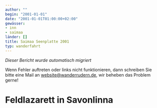 ```yaml
---
author: ""
begin: "2001-01-01"
date: "2001-01-01T01:00:00+02:00"
gewässer:
- inn
- saimaa
länder: []
title: Saimaa Seenplatte 2001
typ: wanderfahrt
---
```



*Dieser Bericht wurde automatisch migriert*

Wenn Fehler auftreten oder links nicht funktionieren, dann schreiben Sie bitte eine Mail an website@wanderrudern.de, wir beheben das Problem gerne!



# Feldlazarett in Savonlinna


